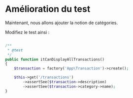 # Amélioration du test

Maintenant, nous allons ajouter la notion de catégories.

Modifiez le test ainsi :

```php

/**
 * @test
 */
public function itCanDisplayAllTransactions()
{
    $transaction = factory('App\Transaction')->create();

    $this->get('/transactions')
        ->assertSee($transaction->description)
        ->assertSee($transaction->category->name);
}
```